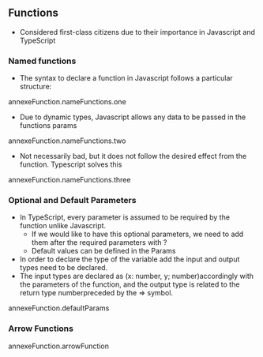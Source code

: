 <!-- https://medium.com/angularmedellin/a-brief-introduction-to-typescript-part-2-8d13804591a2 -->

## Functions

- Considered first-class citizens due to their importance in Javascript and TypeScript

###  Named functions
-  The syntax to declare a function in Javascript follows a particular structure:

annexeFunction.nameFunctions.one

- Due to dynamic types, Javascript allows any data to be passed in the functions params

 annexeFunction.nameFunctions.two

 - Not necessarily bad, but it does not follow the desired effect from the function. Typescript solves this

 annexeFunction.nameFunctions.three


### Optional and Default Parameters

- In TypeScript, every parameter is assumed to be required by the function unlike Javascript.
  - If we would like to have this optional parameters, we need to add them after the required parameters with ?
  - Default values can be defined in the Params
- In order to declare the type of the variable add the input and output types need to be declared.
- The input types are declared as (x: number, y; number)accordingly with the parameters of the function, and the output type is related to the return type numberpreceded by the => symbol.


annexeFunction.defaultParams


### Arrow Functions

annexeFunction.arrowFunction
